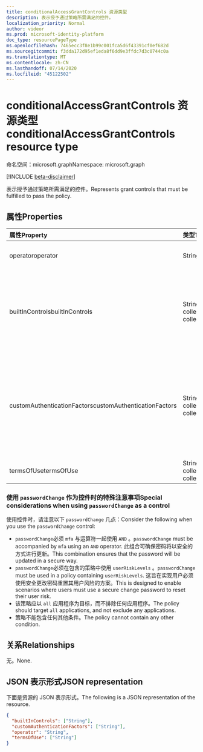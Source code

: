 ```yaml
---
title: conditionalAccessGrantControls 资源类型
description: 表示授予通过策略所需满足的控件。
localization_priority: Normal
author: videor
ms.prod: microsoft-identity-platform
doc_type: resourcePageType
ms.openlocfilehash: 7465ecc3f8e1b99c001fca5d6f43391cf0ef682d
ms.sourcegitcommit: f3dda172d95ef1eda8f6dd9e3ffdc7d3c0744c0a
ms.translationtype: MT
ms.contentlocale: zh-CN
ms.lasthandoff: 07/14/2020
ms.locfileid: "45122502"
---
```

# <a name="conditionalaccessgrantcontrols-resource-type"></a><span data-ttu-id="8c2ae-103">conditionalAccessGrantControls 资源类型</span><span class="sxs-lookup"><span data-stu-id="8c2ae-103">conditionalAccessGrantControls resource type</span></span>

<span data-ttu-id="8c2ae-104">命名空间：microsoft.graph</span><span class="sxs-lookup"><span data-stu-id="8c2ae-104">Namespace: microsoft.graph</span></span>

[!INCLUDE [beta-disclaimer](../../includes/beta-disclaimer.md)]

<span data-ttu-id="8c2ae-105">表示授予通过策略所需满足的控件。</span><span class="sxs-lookup"><span data-stu-id="8c2ae-105">Represents grant controls that must be fulfilled to pass the policy.</span></span>

## <a name="properties"></a><span data-ttu-id="8c2ae-106">属性</span><span class="sxs-lookup"><span data-stu-id="8c2ae-106">Properties</span></span>

| <span data-ttu-id="8c2ae-107">属性</span><span class="sxs-lookup"><span data-stu-id="8c2ae-107">Property</span></span> | <span data-ttu-id="8c2ae-108">类型</span><span class="sxs-lookup"><span data-stu-id="8c2ae-108">Type</span></span> | <span data-ttu-id="8c2ae-109">说明</span><span class="sxs-lookup"><span data-stu-id="8c2ae-109">Description</span></span> |
|:-------- |:---- |:----------- |
| <span data-ttu-id="8c2ae-110">operator</span><span class="sxs-lookup"><span data-stu-id="8c2ae-110">operator</span></span> | <span data-ttu-id="8c2ae-111">String</span><span class="sxs-lookup"><span data-stu-id="8c2ae-111">String</span></span> | <span data-ttu-id="8c2ae-112">定义授予控件的关系。</span><span class="sxs-lookup"><span data-stu-id="8c2ae-112">Defines the relationship of the grant controls.</span></span> <span data-ttu-id="8c2ae-113">可能的值： `AND` 、 `OR` 。</span><span class="sxs-lookup"><span data-stu-id="8c2ae-113">Possible values: `AND`, `OR`.</span></span> |
| <span data-ttu-id="8c2ae-114">builtInControls</span><span class="sxs-lookup"><span data-stu-id="8c2ae-114">builtInControls</span></span> | <span data-ttu-id="8c2ae-115">String collection</span><span class="sxs-lookup"><span data-stu-id="8c2ae-115">String collection</span></span> | <span data-ttu-id="8c2ae-116">策略所需的内置控件的值列表。</span><span class="sxs-lookup"><span data-stu-id="8c2ae-116">List of values of built-in controls required by the policy.</span></span> <span data-ttu-id="8c2ae-117">可能的值：、、、、、 `block` `mfa` `compliantDevice` `domainJoinedDevice` `approvedApplication` `compliantApplication` 、 `passwordChange` 。</span><span class="sxs-lookup"><span data-stu-id="8c2ae-117">Possible values: `block`, `mfa`, `compliantDevice`, `domainJoinedDevice`, `approvedApplication`, `compliantApplication`, `passwordChange`.</span></span> |
| <span data-ttu-id="8c2ae-118">customAuthenticationFactors</span><span class="sxs-lookup"><span data-stu-id="8c2ae-118">customAuthenticationFactors</span></span> | <span data-ttu-id="8c2ae-119">String collection</span><span class="sxs-lookup"><span data-stu-id="8c2ae-119">String collection</span></span> | <span data-ttu-id="8c2ae-120">策略所需的自定义控件 Id 的列表。</span><span class="sxs-lookup"><span data-stu-id="8c2ae-120">List of custom controls IDs required by the policy.</span></span> <span data-ttu-id="8c2ae-121">在此处了解有关自定义控件的详细信息：https://docs.microsoft.com/azure/active-directory/conditional-access/controls#custom-controls-preview</span><span class="sxs-lookup"><span data-stu-id="8c2ae-121">Learn more about custom controls here: https://docs.microsoft.com/azure/active-directory/conditional-access/controls#custom-controls-preview</span></span> |
| <span data-ttu-id="8c2ae-122">termsOfUse</span><span class="sxs-lookup"><span data-stu-id="8c2ae-122">termsOfUse</span></span> | <span data-ttu-id="8c2ae-123">String collection</span><span class="sxs-lookup"><span data-stu-id="8c2ae-123">String collection</span></span> | <span data-ttu-id="8c2ae-124">策略所需的[使用条款](agreement.md)id 的列表。</span><span class="sxs-lookup"><span data-stu-id="8c2ae-124">List of [terms of use](agreement.md) IDs required by the policy.</span></span> |

### <a name="special-considerations-when-using-passwordchange-as-a-control"></a><span data-ttu-id="8c2ae-125">使用 `passwordChange` 作为控件时的特殊注意事项</span><span class="sxs-lookup"><span data-stu-id="8c2ae-125">Special considerations when using `passwordChange` as a control</span></span>

<span data-ttu-id="8c2ae-126">使用控件时，请注意以下 `passwordChange` 几点：</span><span class="sxs-lookup"><span data-stu-id="8c2ae-126">Consider the following when you use the `passwordChange` control:</span></span> 

- <span data-ttu-id="8c2ae-127">`passwordChange`必须 `mfa` 与运算符一起使用 `AND` 。</span><span class="sxs-lookup"><span data-stu-id="8c2ae-127">`passwordChange` must be accompanied by `mfa` using an `AND` operator.</span></span> <span data-ttu-id="8c2ae-128">此组合可确保密码将以安全的方式进行更新。</span><span class="sxs-lookup"><span data-stu-id="8c2ae-128">This combination ensures that the password will be updated in a secure way.</span></span>
- <span data-ttu-id="8c2ae-129">`passwordChange`必须在包含的策略中使用 `userRiskLevels` 。</span><span class="sxs-lookup"><span data-stu-id="8c2ae-129">`passwordChange` must be used in a policy containing `userRiskLevels`.</span></span> <span data-ttu-id="8c2ae-130">这旨在实现用户必须使用安全更改密码重置其用户风险的方案。</span><span class="sxs-lookup"><span data-stu-id="8c2ae-130">This is designed to enable scenarios where users must use a secure change password to reset their user risk.</span></span>
- <span data-ttu-id="8c2ae-131">该策略应以 `all` 应用程序为目标，而不排除任何应用程序。</span><span class="sxs-lookup"><span data-stu-id="8c2ae-131">The policy should target `all` applications, and not exclude any applications.</span></span>
- <span data-ttu-id="8c2ae-132">策略不能包含任何其他条件。</span><span class="sxs-lookup"><span data-stu-id="8c2ae-132">The policy cannot contain any other condition.</span></span>

## <a name="relationships"></a><span data-ttu-id="8c2ae-133">关系</span><span class="sxs-lookup"><span data-stu-id="8c2ae-133">Relationships</span></span>

<span data-ttu-id="8c2ae-134">无。</span><span class="sxs-lookup"><span data-stu-id="8c2ae-134">None.</span></span>

## <a name="json-representation"></a><span data-ttu-id="8c2ae-135">JSON 表示形式</span><span class="sxs-lookup"><span data-stu-id="8c2ae-135">JSON representation</span></span>

<span data-ttu-id="8c2ae-136">下面是资源的 JSON 表示形式。</span><span class="sxs-lookup"><span data-stu-id="8c2ae-136">The following is a JSON representation of the resource.</span></span>

<!-- {
  "blockType": "resource",
  "optionalProperties": [
    "operator",
    "builtInControls",
    "customAuthenticationFactors",
    "termsOfUse"
  ],
  "@odata.type": "microsoft.graph.conditionalAccessGrantControls",
  "baseType": null
}-->

```json
{
  "builtInControls": ["String"],
  "customAuthenticationFactors": ["String"],
  "operator": "String",
  "termsOfUse": ["String"]
}
```

<!-- uuid: 16cd6b66-4b1a-43a1-adaf-3a886856ed98
2019-02-04 14:57:30 UTC -->
<!-- {
  "type": "#page.annotation",
  "description": "conditionalAccessGrantControls resource",
  "keywords": "",
  "section": "documentation",
  "tocPath": ""
}-->
